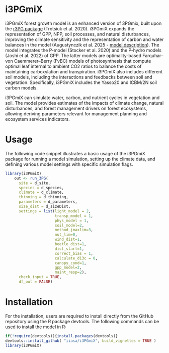 # i3PGmiX
i3PGmiX forest growth model is an enhanced version of 3PGmix, built upon the [r3PG package](https://github.com/trotsiuk/r3PG) (Trotsiuk et al. 2020). i3PGmiX expands the representation of GPP, NPP, soil processes, and natural disturbances, improving the climate sensitivity and the representation of carbon and water balances in the model (Augustynczik et al. 2025 - [model description](https://www.sciencedirect.com/science/article/pii/S2590332225001393)). The model integrates the P-model (Stocker et al. 2020) and the P-hydro models (Joshi et al. 2022) of GPP. The latter models are optimality-based Farquhar–von Caemmerer–Berry (FvBC) models of photosynthesis that compute optimal leaf internal to ambient CO2 ratios to balance the costs of maintaining carboxylation and transpiration. i3PGmiX also includes different soil models, including the interactions and feedbacks between soil and vegetation. Specifically, i3PGmiX includes the Yasso20 and ICBM/2N soil carbon models. 

i3PGmiX can simulate water, carbon, and nutrient cycles in vegetation and soil. The model provides estimates of the impacts of climate change, natural disturbances, and forest management drivers on forest ecosystems, allowing deriving parameters relevant for management planning and ecosystem services indicators. 

# Usage
The following code snippet illustrates a basic usage of the i3PGmiX package for running a model simulation, setting up the climate data, and defining various model settings with specific simulation flags. 
```r
library(i3PGmiX)
    out <- run_3PG(
      site = d_site,
      species = d_species,
      climate = d_climate,
      thinning = d_thinning,
      parameters = d_parameters,
      size_dist = d_sizeDist,
      settings = list(light_model = 2,
                      transp_model = 1, 
                      phys_model = 1,
                      soil_model=2,
                      method_jmaxlim=3,
                      nut_lim=0,
                      wind_dist=1, 
                      beetle_dist=1,
                      dist_start=1,
                      correct_bias = 1,
                      calculate_d13c = 0,
                      canopy_cond=1,
                      gpp_model=2, 
                      maint_resp=2),
      check_input = TRUE,
      df_out = FALSE)
```
# Installation
For the installation, users are required to install directly from the GitHub repository using the R package devtools. The following commands can be used to install the model in R:
```r
if(!require(devtools)){install.packages(devtools)}
devtools::install_github( "iiasa/i3PGmiX", build_vignettes = TRUE )
library(i3PGmiX)
```
